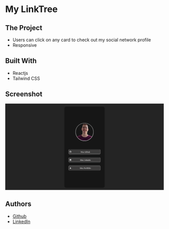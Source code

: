 # My LinkTree

## The Project

- Users can click on any card to check out my social network profile
- Responsive

## Built With

- Reactjs
- Tailwind CSS

## Screenshot

![](./src/assets/img/screenshot.png)

## Authors

- [Github](https://github.com/heiderick13)
- [LinkedIn](https://www.linkedin.com/in/marcelo-ferreira-de-oliveira/)
